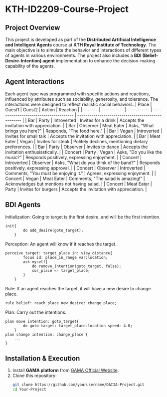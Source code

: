 # KTH-ID2209-Course-Project

## **Project Overview**  
This project is developed as part of the **Distributed Artificial Intelligence and Intelligent Agents** course at **KTH Royal Institute of Technology**. The main objective is to simulate the behavior and interactions of different types of agents in various environments. The project also includes a **BDI (Belief-Desire-Intention) agent** implementation to enhance the decision-making capability of the agents.

## **Agent Interactions**  
Each agent type was programmed with specific actions and reactions, influenced by attributes such as sociability, generosity, and tolerance. The interactions were designed to reflect realistic social behaviors. 
| Place   | Guest1      | Guest2      | Action                                 | Reaction                                           |
| ------- | ----------- | ----------- | -------------------------------------- | -------------------------------------------------- |
| Bar     | Party       | Introverted | Invites for a drink                    | Accepts the invitation with appreciation.          |
| Bar     | Observer    | Meat Eater  | Asks, "What brings you here?"          | Responds, "The food here."                         |
| Bar     | Vegan       | Introverted | Invites for small talk                 | Accepts the invitation with appreciation.          |
| Bar     | Meat Eater  | Vegan       | Invites for steak                      | Politely declines, mentioning dietary preferences. |
| Bar     | Party       | Observer    | Invites to dance                       | Accepts the invitation enthusiastically.           |
| Concert | Party       | Vegan       | Asks, "Do you like the music?"         | Responds positively, expressing enjoyment.         |
| Concert | Introverted | Observer    | Asks, "What do you think of the band?" | Responds positively, expressing approval.          |
| Concert | Observer    | Introverted | Comments, "You must be enjoying it."   | Agrees, expressing enjoyment.                      |
| Concert | Vegan       | Meat Eater  | Comments, "The salad is amazing!"      | Acknowledges but mentions not having salad.        |
| Concert | Meat Eater  | Party       | Invites for burgers                    | Accepts the invitation with appreciation.          |

## **BDI Agents**  
Initialization: Going to target is the first desire, and will be the first intention.

```gaml
init{
		do add_desire(goto_target);
	}
```

Perception: An agent will know if it reaches the target.

```
perceive target: target_place in: view_distance{
		focus id: place_in_range var:location;
		ask myself{
			do remove_intention(goto_target, false);
			cur_place <- target_place;
		}
	}
```

Rule: If an agent reaches the target, it will have a new desire to change place.

```
rule belief: reach_place new_desire: change_place;
```

Plan: Carry out the intentions.

```
plan move intention: goto_target{
		do goto target: target_place.location speed: 4.0;
	}
plan change intention: change_place {
	...
}
```

##### 
## **Installation & Execution**  
1. Install **GAMA platform** from [GAMA Official Website](https://gama-platform.org/).  
2. Clone this repository:  
   ```sh
   git clone https://github.com/yourusername/DAIIA-Project.git
   cd Your-Project
